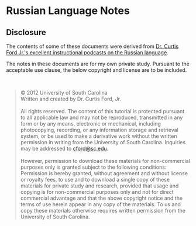 # Russian Language Notes


## Disclosure

The contents of some of these documents were derived from [Dr. Curtis Ford Jr.'s excellent instructional podcasts on the Russian language](https://www.youtube.com/user/russiangrammar/).

The notes in these documents are for my own private study. Pursuant to the acceptable use clause, the below copyright and license are to be included.

<br/>

>&copy; 2012 University of South Carolina<br/>Written and created by Dr. Curtis Ford, Jr.<br/><br/>All rights reserved. The content of this tutorial is protected pursuant to all applicable law and may not be reproduced, transmitted in any form or by any means, electronic or mechanical, including photocopying, recording, or any information storage and retrieval system, or be used to make a derivative work without the written permission in writing from the University of South Carolina. Inquiries may be addressed to [cford@sc.edu](mailto:cford@sc.edu).<br/><br/>However, permission to download these materials for non-commercial purposes only is granted subject to the following conditions: Permission is hereby granted, without agreement and without license or royalty fees, to use and to download a single copy of these materials for private study and research, provided that usage and copying is for non-commercial purposes only and not for direct commercial advantage and that the above copyright notice and the terms of use herein appear in any copy of the materials. To us and copy these materials otherwise requires written permission from the University of South Carolina.
